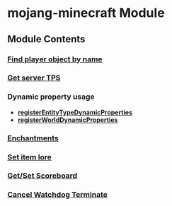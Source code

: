 # mojang-minecraft Module

## Module Contents

### [Find player object by name](./find_player_by_name.md)

### [Get server TPS](./TicksPerSecond.js)

### Dynamic property usage
  - [**registerEntityTypeDynamicProperties**](./DynamicProperty/registerEntityTypeDynamicProperties.js)
  - [**registerWorldDynamicProperties**](./DynamicProperty/registerWorldDynamicProperties.js)

### [Enchantments](./Enchantment/enchantment.js)

### [Set item lore](./setLore/index.js)

### [Get/Set Scoreboard](./scoreboard/index.js)

### [Cancel Watchdog Terminate](./watchdog/beforeWatchdogTerminate.js)